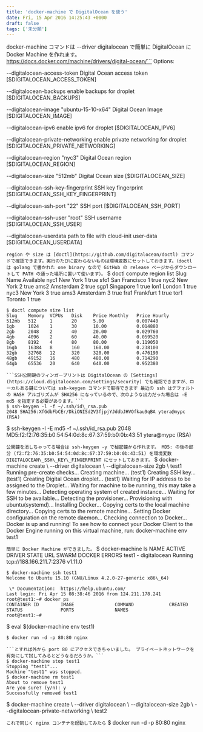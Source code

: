 ```yaml
---
title: 'docker-machine で DigitalOcean を使う'
date: Fri, 15 Apr 2016 14:25:43 +0000
draft: false
tags: ['未分類']
---
```


docker-machine コマンドは --driver digitalocean で簡単に DigitalOcean に Docker Machine を作れます。 https://docs.docker.com/machine/drivers/digital-ocean/```
Options:
   
   --digitalocean-access-token                Digital Ocean access token
                                              \[$DIGITALOCEAN\_ACCESS\_TOKEN\]

   --digitalocean-backups                     enable backups for droplet
                                              \[$DIGITALOCEAN\_BACKUPS\]

   --digitalocean-image "ubuntu-15-10-x64"    Digital Ocean Image
                                              \[$DIGITALOCEAN\_IMAGE\]

   --digitalocean-ipv6                        enable ipv6 for droplet
                                              \[$DIGITALOCEAN\_IPV6\]

   --digitalocean-private-networking          enable private networking for droplet
                                              \[$DIGITALOCEAN\_PRIVATE\_NETWORKING\]

   --digitalocean-region "nyc3"               Digital Ocean region
                                              \[$DIGITALOCEAN\_REGION\]

   --digitalocean-size "512mb"                Digital Ocean size
                                              \[$DIGITALOCEAN\_SIZE\]

   --digitalocean-ssh-key-fingerprint         SSH key fingerprint
                                              \[$DIGITALOCEAN\_SSH\_KEY\_FINGERPRINT\]

   --digitalocean-ssh-port "22"               SSH port
                                              \[$DIGITALOCEAN\_SSH\_PORT\]

   --digitalocean-ssh-user "root"             SSH username
                                              \[$DIGITALOCEAN\_SSH\_USER\]

   --digitalocean-userdata                    path to file with cloud-init user-data
                                              \[$DIGITALOCEAN\_USERDATA\]

```region や size は [doctl](https://github.com/digitalocean/doctl) コマンドで確認できます。実行のたびに変わらないものは環境変数にセットしておきます。（doctl は golang で書かれた one binary なので GitHub の release ページからダウンロートして PATH の通った場所に置いて使います）。```
$ doctl compute region list
Slug    Name            Available
nyc1    New York 1      true
sfo1    San Francisco 1 true
nyc2    New York 2      true
ams2    Amsterdam 2     true
sgp1    Singapore 1     true
lon1    London 1        true
nyc3    New York 3      true
ams3    Amsterdam 3     true
fra1    Frankfurt 1     true
tor1    Toronto 1       true

``````
$ doctl compute size list
Slug    Memory  VCPUs   Disk    Price Monthly   Price Hourly
512mb   512     1       20      5.00            0.007440
1gb     1024    1       30      10.00           0.014880
2gb     2048    2       40      20.00           0.029760
4gb     4096    2       60      40.00           0.059520
8gb     8192    4       80      80.00           0.119050
16gb    16384   8       160     160.00          0.238100
32gb    32768   12      320     320.00          0.476190
48gb    49152   16      480     480.00          0.714290
64gb    65536   20      640     640.00          0.952380

```SSH公開鍵のフィンガープリントは DigitalOcean の [Settings](https://cloud.digitalocean.com/settings/security) でも確認できますが、ローカルある鍵については ssh-keygen コマンドで取得できます 最近の ssh はデフォルトの HASH アルゴリズムが SHA256 になっているので、次のような出力だった場合は -E md5 を指定する必要があります。```
$ ssh-keygen -l -f ~/.ssh/id\_rsa.pub
2048 SHA256:XfGdbFbCEr/DkiONISd2V3fjpjYJddbJHVOfkau9qBA ytera@mypc (RSA)

``````
$ ssh-keygen -l -E md5 -f ~/.ssh/id\_rsa.pub
2048 MD5:f2:f2:76:35:b0:54:54:0d:8c:67:37:59:b0:0b:43:51 ytera@mypc (RSA)

```公開鍵を消しちゃってる場合は ssh-keygen -y で秘密鍵から作れます。 MD5: の後の部分 (f2:f2:76:35:b0:54:54:0d:8c:67:37:59:b0:0b:43:51) を環境変数 DIGITALOCEAN\_SSH\_KEY\_FINGERPRINT にセットしておきます。```
$ docker-machine create \\
  --driver digitalocean \\
  --digitalocean-size 2gb \\
  test1
Running pre-create checks...
Creating machine...
(test1) Creating SSH key...
(test1) Creating Digital Ocean droplet...
(test1) Waiting for IP address to be assigned to the Droplet...
Waiting for machine to be running, this may take a few minutes...
Detecting operating system of created instance...
Waiting for SSH to be available...
Detecting the provisioner...
Provisioning with ubuntu(systemd)...
Installing Docker...
Copying certs to the local machine directory...
Copying certs to the remote machine...
Setting Docker configuration on the remote daemon...
Checking connection to Docker...
Docker is up and running!
To see how to connect your Docker Client to the Docker Engine running on this virtual machine, run: docker-machine env test1

```簡単に Docker Machine ができました。```
$ docker-machine ls
NAME    ACTIVE   DRIVER         STATE     URL                        SWARM   DOCKER    ERRORS
test1   -        digitalocean   Running   tcp://188.166.211.7:2376           v1.11.0

``````
$ docker-machine ssh test1
Welcome to Ubuntu 15.10 (GNU/Linux 4.2.0-27-generic x86\_64)

 \* Documentation:  https://help.ubuntu.com/
Last login: Fri Apr 15 08:38:46 2016 from 124.211.178.241
root@test1:~# docker ps
CONTAINER ID        IMAGE               COMMAND             CREATED             STATUS              PORTS               NAMES
root@test1:~# 

``````
$ eval $(docker-machine env test1)

``````
$ docker run -d -p 80:80 nginx

```とすれば外から port 80 にアクセスできちゃいました。 プライベートネットワークを有効にして試してみるとどうなるだろうか。```
$ docker-machine stop test1
Stopping "test1"...
Machine "test1" was stopped.
$ docker-machine rm test1
About to remove test1
Are you sure? (y/n): y
Successfully removed test1 

``````
$ docker-machine create \\
  --driver digitalocean \\
  --digitalocean-size 2gb \\
  --digitalocean-private-networking \\
  test2

```これで同じく nginx コンテナを起動してみたら```
$ docker run -d -p 80:80 nginx

```0.0.0.0:80 を Listen しており、Global IP Address 側からも Private IP Address 側からもアクセスできる状態になりました 次はこれで Swarm クラスタを構築してみよう